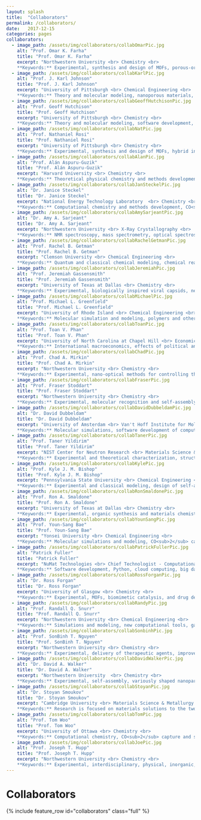 ```yaml
---
layout: splash
title:  "Collaborators"
permalink: /collaborators/
date:   2017-12-15
categories: pages
collaborators:
  - image_path: /assets/img/collaborators/collabOmarPic.jpg
    alt: "Prof. Omar K. Farha"
    title: "Prof. Omar K. Farha"
    excerpt: "Northwestern University <br> Chemistry <br>
    **Keywords:** Experimental, synthesis and design of MOFs, porous-organic polymers, catalysis, gas storage, gas separations, sensing and light harvesting.​"
  - image_path: /assets/img/collaborators/collabKarlPic.jpg
    alt: "Prof. J. Karl Johnson"
    title: "Prof. J. Karl Johnson"
    excerpt: "University of Pittsburgh <br> Chemical Engineering <br>
    **Keywords:** Theory and molecular modeling, nanoporous materials, proton transport, CO<sub>2</sub> capture, CO<sub>2</sub> conversion, hydrogen storage, surface mediated reactions.​"
  - image_path: /assets/img/collaborators/collabGeoffHutchisonPic.jpg
    alt: "Prof. Geoff Hutchison"
    title: "Prof. Geoff Hutchison"
    excerpt: "University of Pittsburgh <br> Chemistry <br>
    **Keywords:** Theory and molecular modeling, software development, creator of [Avogadro](http://avogadro.cc/)."
  - image_path: /assets/img/collaborators/collabNatPic.jpg
    alt: "Prof. Nathaniel Rosi"
    title: "Prof. Nathaniel Rosi"
    excerpt: "University of Pittsburgh <br> Chemistry <br>
    **Keywords:** Experimental, synthesis and design of MOFs, hybrid inorganic-organic materials, nanoparticle assembly, materials for sustainable energy."
  - image_path: /assets/img/collaborators/collabAlanPic.jpg
    alt: "Prof. Alán Aspuru-Guzik"
    title: "Prof. Alán Aspuru-Guzik"
    excerpt: "Harvard University <br> Chemistry <br>
    **Keywords:** Theoretical physical chemistry and methods development, quantum computation, quantum information, batteries, light harvesting materials, clean energy.​"
  - image_path: /assets/img/collaborators/collabJanSteckelPic.jpg
    alt: "Dr. Janice Steckel"
    title: "Dr. Janice Steckel"
    excerpt: "National Energy Technology Laboratory  <br> Chemistry <br>
    **Keywords:** Computational chemistry and methods development, CO<sub>2</sub> capture, force field development.​"
  - image_path: /assets/img/collaborators/collabAmySarjeantPic.jpg
    alt: "Dr. Amy A. Sarjeant"
    title: "Dr. Amy A. Sarjeant"
    excerpt: "Northwestern University <br> X-Ray Crystallography <br>
    **Keywords:** NMR spectroscopy, mass spectrometry, optical spectroscopy, trace metals analysis and single crystal X-Ray crystallography."
  - image_path: /assets/img/collaborators/collabRachelGetmanPic.jpg
    alt: "Prof. Rachel B. Getman"
    title: "Prof. Rachel B. Getman"
    excerpt: "Clemson University <br> Chemical Engineering <br>
    **Keywords:** Quantum and classical chemical modeling, chemical reaction pathways on solid catalysts, high throughput screening."
  - image_path: /assets/img/collaborators/collabJeremiahPic.jpg
    alt: "Prof. Jeremiah Gassensmith"
    title: "Prof. Jeremiah Gassensmith"
    excerpt: "University of Texas at Dallas <br> Chemistry <br>
    **Keywords:** Experimental, biologically inspired viral capsids, new materials, noncovalent forces, unique scaffolds."
  - image_path: /assets/img/collaborators/collabMichaelPic.jpg
    alt: "Prof. Michael L. Greenfield"
    title: "Prof. Michael L. Greenfield"
    excerpt: "University of Rhode Island <br> Chemical Engineering <br>
    **Keywords:** Molecular simulation and modeling, polymers and other complicated fluids of industrial interest."
  - image_path: /assets/img/collaborators/collabToanPic.jpg
    alt: "Prof. Toan V. Phan"
    title: "Prof. Toan V. Phan"
    excerpt: "University of North Carolina at Chapel Hill <br> Economics <br>
    **Keywords:** International macroeconomics, effects of political and environmental crises. (Pictured with Prof Muhammad Yunus [left], Nobel Peace Laureate 2006.)"
  - image_path: /assets/img/collaborators/collabChadPic.jpg
    alt: "Prof. Chad A. Mirkin"
    title: "Prof. Chad A. Mirkin"
    excerpt: "Northwestern University <br> Chemistry <br>
    **Keywords:** Experimental, nano-optical methods for controlling the architecture of molecules and materials, medicine, biology, chemistry, physics and material science."
  - image_path: /assets/img/collaborators/collabFraserPic.jpg
    alt: "Prof. Fraser Stoddart"
    title: "Prof. Fraser Stoddart"
    excerpt: "Northwestern University <br> Chemistry <br>
    **Keywords:** Experimental, molecular recognition and self-assembly processes, synthesis of functionalized and mechanized molecules, integrated nanosystems."
  - image_path: /assets/img/collaborators/collabDavidDubbeldamPic.jpg
    alt: "Dr. David Dubbeldam"
    title: "Dr. David Dubbeldam"
    excerpt: "University of Amsterdam <br> Van't Hoff Institute for Molecular Sciences <br>
    **Keywords:** Molecular simulations, software development of computational tools, adsorption, grand canonical Monte Carlo."
  - image_path: /assets/img/collaborators/collabTanerPic.jpg
    alt: "Prof. Taner Yildirim"
    title: "Prof. Taner Yildirim"
    excerpt: "NIST Center for Neutron Research <br> Materials Science & Engineering <br>
    **Keywords:** Experimental and theoretical characterization, structural, magnetic, and transport properties of novel materials, first-principles computatations, neutron scattering and other measurements."
  - image_path: /assets/img/collaborators/collabKylePic.jpg
    alt: "Prof. Kyle J. M. Bishop"
    title: "Prof. Kyle J. M. Bishop"
    excerpt: "Pennsylvania State University <br> Chemical Engineering <br>
    **Keywords:** Experimental and classical modeling, design of self-assemblign structures, methods to direct physicochemical processes, self-organization in nonequilibrium systems."
  - image_path: /assets/img/collaborators/collabRonSmaldonePic.jpg
    alt: "Prof. Ron A. Smaldone"
    title: "Prof. Ron A. Smaldone"
    excerpt: "University of Texas at Dallas <br> Chemistry <br>
    **Keywords:** Experimental, organic synthesis and materials chemistry, novel porous materials, clean energy, gas storage and separation, generating complex chemical structures from simple components."
  - image_path: /assets/img/collaborators/collabYounSangPic.jpg
    alt: "Prof. Youn-Sang Bae"
    title: "Prof. Youn-Sang Bae"
    excerpt: "Yonsei University <br> Chemical Engineering <br>
    **Keywords:** Molecular simulations and modeling, CO<sub>2</sub> capture, natural gas storage and purification, chemical sensing, catalysis, MOFs, porous organic polymers, mesoporous materials, and zeolites."
  - image_path: /assets/img/collaborators/collabPatrickFullerPic.jpg
    alt: "Patrick Fuller"
    title: "Patrick Fuller"
    excerpt: "NuMat Technologies <br> Chief Technologist - Computational <br>
    **Keywords:** Software development, Python, cloud computing, big data."
  - image_path: /assets/img/collaborators/collabRossForganPic.jpg
    alt: "Dr. Ross Forgan"
    title: "Dr. Ross Forgan"
    excerpt: "University of Glasgow <br> Chemistry <br>
    **Keywords:** Experimental, MOFs, biomimetic catalysis, and drug delivery."
  - image_path: /assets/img/collaborators/collabRandyPic.jpg
    alt: "Prof. Randall Q. Snurr"
    title: "Prof. Randall Q. Snurr"
    excerpt: "Northwestern University <br> Chemical Engineering <br>
    **Keywords:** Simulations and modeling, new computational tools, gas storage and separation, catalysis, MOFs, zeolites."
  - image_path: /assets/img/collaborators/collabSonbinhPic.jpg
    alt: "Prof. SonBinh T. Nguyen"
    title: "Prof. SonBinh T. Nguyen"
    excerpt: "Northwestern University <br> Chemistry <br>
    **Keywords:** Experimental, delivery of therapeutic agents, improved disease detection technologies, catalysis, rational design of MOFs, post-synthesis modification."
  - image_path: /assets/img/collaborators/collabDavidWalkerPic.jpg
    alt: "Dr. David A. Walker"
    title: "Dr. David A. Walker"
    excerpt: "Northwestern University  <br> Chemistry <br>
    **Keywords:** Experimental, self-assembly, variously shaped nanoparticles, nanoscale forces."
  - image_path: /assets/img/collaborators/collabStoyanPic.jpg
    alt: "Dr. Stoyan Smoukov"
    title: "Dr. Stoyan Smoukov"
    excerpt: "Cambridge University <br> Materials Science & Metallurgy <br>
    **Keywords:** Research is focused on materials solutions to the two flip sides of the energy problem. Understanding the mechanisms and improving efficiency, on the energy production side, is a well-recognized necessity and one we are pursuing."
  - image_path: /assets/img/collaborators/collabTomPic.jpg
    alt: "Prof. Tom Woo"
    title: "Prof. Tom Woo"
    excerpt: "University of Ottawa <br> Chemistry <br>
    **Keywords:** Computational chemistry, CO<sub>2</sub> capture and storage, clean energy technologies, catalysis."
  - image_path: /assets/img/collaborators/collabJoePic.jpg
    alt: "Prof. Joseph T. Hupp"
    title: "Prof. Joseph T. Hupp"
    excerpt: "Northwestern University <br> Chemistry <br>
    **Keywords:** Experimental, interdisciplinary, physical, inorganic, materials and organic chemistry, materials for alternative energy applications and other environmental issues."
---
```


Collaborators
=============

{% include feature_row id="collaborators" class="full" %}
